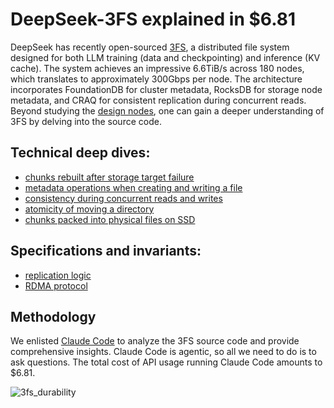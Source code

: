 # DeepSeek-3FS explained in $6.81

DeepSeek has recently open-sourced [3FS](https://github.com/deepseek-ai/3FS), a distributed file system designed for both LLM training (data and checkpointing) and inference (KV cache). The system achieves an impressive 6.6TiB/s across 180 nodes, which translates to approximately 300Gbps per node. The architecture incorporates FoundationDB for cluster metadata, RocksDB for storage node metadata, and CRAQ for consistent replication during concurrent reads. Beyond studying the [design nodes](https://github.com/deepseek-ai/3FS/blob/main/docs/design_notes.md), one can gain a deeper understanding of 3FS by delving into the source code.

## Technical deep dives:
* [chunks rebuilt after storage target failure](data_durability.md)
* [metadata operations when creating and writing a file](metadata_operations.md)
* [consistency during concurrent reads and writes](read_write_consistency.md)
* [atomicity of moving a directory](directory_move.md)
* [chunks packed into physical files on SSD](chunk_storage.md)

## Specifications and invariants:
* [replication logic](storage_verification.md)
* [RDMA protocol](rdma_network_specification.md)  

## Methodology
We enlisted [Claude Code](https://docs.anthropic.com/en/docs/agents-and-tools/claude-code) to analyze the 3FS source code and provide comprehensive insights. Claude Code is agentic, so all we need to do is to ask questions. The total cost of API usage running Claude Code amounts to $6.81. 

![3fs_durability](https://github.com/user-attachments/assets/0423379f-e6ac-461f-8bb2-3e4bd4f2da02)
